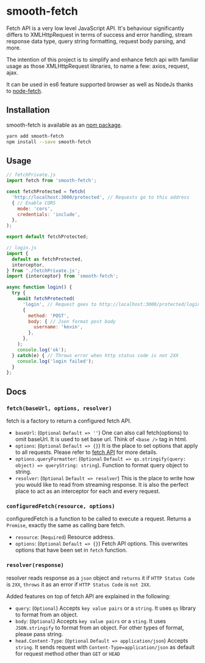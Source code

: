 # smooth-fetch
Fetch API is a very low level JavaScript API. It's behaviour significantly differs to XMLHttpRequest in terms of success and error handling, stream response data type, query string formatting, request body parsing, and more.

The intention of this project is to simplify and enhance fetch api with familiar usage as those XMLHttpRequest libraries, to name a few: axios, request, ajax.

It can be used in es6 feature supported browser as well as NodeJs thanks to [node-fetch](https://www.npmjs.com/package/node-fetch).

## Installation

smooth-fetch is available as an [npm package](https://www.npmjs.com/package/smooth-fetch).

```sh
yarn add smooth-fetch
npm install --save smooth-fetch
```

## Usage

```javascript
// fetchPrivate.js
import fetch from 'smooth-fetch';

const fetchProtected = fetch(
  'http://localhost:3000/protected', // Requests go to this address
  { // Enable CORS
    mode: 'cors',
    credentials: 'include',
  },
);

export default fetchProtected;
```

```javascript
// login.js
import {
  default as fetchProtected,
  interceptor,
} from './fetchPrivate.js';
import {interceptor} from 'smooth-fetch';

async function login() {
  try {
    await fetchProtected(
      'login', // Request goes to http://localhost:3000/protected/login
      {
        method: 'POST',
        body: { // Json format post body
          username: 'kevin',
        },
      },
    );
    console.log('ok');
  } catch(e) { // Throws error when http status code is not 2XX
    console.log('login failed');
  }
};
```

## Docs

### `fetch(baseUrl, options, resolver)`

fetch is a factory to return a configured fetch API.

- `baseUrl`: (`Optional` `Default => ''`) One can also call fetch(options) to omit baseUrl. It is used to set base url. Think of `<base />` tag in html.
- `options`: (`Optional` `Default => {}`) It is the place to set options that apply to all requests. Please refer to [fetch API](https://developer.mozilla.org/en-US/docs/Web/API/WindowOrWorkerGlobalScope/fetch) for more details.
- `options.queryFormatter`: (`Optional` `Default => qs.stringify(query: object) => queryString: string`). Function to format query object to string.
- `resolver`: (`Optional` `Default => resolver`) This is the place to write how you would like to read from streaming response. It is also the perfect place to act as an interceptor for each and every request.

### `configuredFetch(resource, options)`

configuredFetch is a function to be called to execute a request. Returns a `Promise`, exactly the same as calling bare fetch.

- `resource`: (`Required`) Resource address.
- `options`: (`Optional` `Default => {}`) Fetch API options. This overwrites options that have been set in `fetch` function.

### `resolver(response)`

resolver reads response as a `json` object and `returns` it if `HTTP Status Code` is `2XX`, `throws` it as an error if `HTTP Status Code` is `not 2XX`.

Added features on top of fetch API are explained in the following:

- `query`: (`Optional`) Accepts `key value pairs` or a `string`. It uses `qs` library to format from an object.
- `body`: (`Optional`) Accepts `key value pairs` or a `sting`. It uses  `JSON.stringify` to format from an object. For other types of format, please pass string.
- `head.Content-Type`: (`Optional` `Default => application/json`) Accepts `string`. It sends request with `Content-Type=application/json` as default for request method other than `GET` or `HEAD`